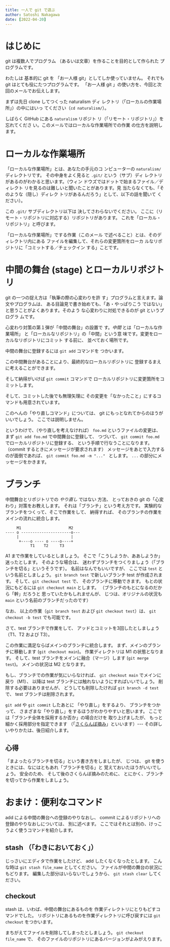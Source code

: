 ```yaml
---
title: 一人で git で遊ぶ
author: Satoshi Nakagawa
date: [2022-04-20]
---
```


# はじめに

git は複数人でプログラム
（あるいは文章）を作ることを目的として作られた
プログラムです。

わたしは 基本的に git を
「お一人様 git」としてしか使っていません。
それでも git はとても役にたつプログラムです。
「お一人様 git 」の使い方を、今回と次回のメールでお伝えします。

まずは先日 clone してつくった naturalism ディ
レクトリ（「ローカルの作業場所」）の中にはいっ
てください（`cd naturalism/`）。

しばらく GitHub にある `naturalism` リポジト
リ（「リモート・リポジトリ」）を忘れてくださ
い。このメールではローカルな作業場所での作業
の仕方を説明します。

# ローカルな作業場所

「ローカルな作業場所」とは、あなたの手元のコ
ンピューターの `naturalism/` ディレクトリです。
その中身をよく見ると `.git/` という（サブ）ディ
レクトリがあるのがわかると思います。（ウィン
ドウズではドットで始まるファイル／ディレクト
リを見るのは難しいと聞いたことがあります。見
当たらなくても、「そのような（隠し）ディレク
トリがあるんだろう」として、以下の話を聞いて
ください）。

この `.git/` サブディレクトリ以下は
決してさわらないでください。
ここに（リモート・リポジトリに対応する）リポジトリがあります。
これを「ローカル・リポジトリ」と呼びます。

「ローカルな作業場所」でする作業（このメール
で述べること）とは、そのディレクトリ内にある
ファイルを編集して、それらの変更箇所をローカ
ルなリポジトリに「コミットする／チェックイン
する」ことです。

# 中間の舞台 (stage) とローカルリポジトリ

git の一つの捉え方は「執筆の際の心変わりを許
す」プログラムと言えます。論文やプログラムは、
ある目論見で書き始めても、「あ・やっぱりこう
ではない」と思うことがよくあります。そのよう
な心変わりに対処できるのが git というプログラ
ムです。

心変わり対策の第１弾が「中間の舞台」の設置で
す。*中間* とは「ローカルな作業場所」
と「ローカルなリポジトリ」の「中間」という意
味です。変更をローカルなリポジトリにコミット
する前に、 並べておく場所です。

中間の舞台に登録するには `git add` コマンドを
つかいます。

この中間舞台があることにより、最終的なローカルリポジトリに
登録するまえに考えることができます。

そして納得がいけば `git commit` コマンドで
ローカルリポジトリに変更箇所をコミットします。

そして、コミットした後でも無理矢理に
その変更を「なかったこと」にするコマンドも用意されています。

このへんの「やり直しコマンド」については、
git にもっとなれてからのほうがいいでしょう。
ここでは説明しません。


というわけで、（やり直しを考えなければ）
`foo.md` というファイルの変更は、
まず `git add foo.md` で中間舞台に登録して、
つづいて、
`git commit foo.md` でローカルリポジトリに登録する、
という手順で行なうことになります。
（commit するときにメッセージが要求されます）
メッセージをあとで入力するのが面倒であれば、
`git commit foo.md -m "..." ` とします。
`...` の部分にメッセージをかきます。

# ブランチ

中間舞台とリポジトリでの *やり直し* ではない
方法、
とっておきの git の「心変わり」対策をお教えします。
それは「ブランチ」という考え方です。
実験的なブランチをつくって、そこで作業をして、
納得すれば、
そのブランチの作業をメインの流れに統合します。

```
     M1                     M2
---- o ----------------------o---
     |                       |
      +----o ---- o ----o----+
           T1    T2     T3
```


<!---

![図：ブランチを切る](https://g.gravizo.com/svg?
digraph G {
 rankdir = LR;
 node[shape=circle, style=filled, color=lightblue];
 M1, M2 [fontcolor=white, color=blue];
 rank = same; M1; M2;
 M1 -> M2 [label="merge\ntest"] ;
 rank = same; T1; T2; T3;
 T1 [weight=3];
 M1 -> T1 [label="co -b\ntest"] ;
 T1 -> T2 -> T3 ;
 T3 -> M2 ;
} 
)

-->

<!--

```mermaid
gitGraph BT;
commit
branch test
checkout test
commit
commit
commit
checkout main
merge test

```

-->

A1 まで作業をしているとしましょう。
そこで「こうしようか、ああしようか」迷ったとします。
そのような場合は、
迷わずブランチをつくりましょう（「ブランチを切る」というそうです）。
名前はなんでもいいですが、
ここでは `test` という名前としましょう。
`git branch test` で新しいブランチ test が作成されます。
そして、`git checkout test` で、
そのブランチに移動できます。
もとの状況にもどるには `git checkout main` とします。
（ブランチのもとになるのだから「幹」だろうと
思っていたかもしれませんが、
じつは、オリジナルの状況も `main` という名前のブランチだったのです）

なお、
以上の作業（`git branch test` および `git checkout test`）は、
`git checkout -b test` でも可能です。

さて、test ブランチで作業をして、
アッドとコミットを3回したとしましょう
（T1、T2 および T3）。

この作業に満足ならばメインのブランチに統合します。
まず、メインのブランチに移動します (`git checkout main`)。
作業ディレクトリは M1 の状態となります。
そして、test ブランチをメインに融合（マージ）します
(`git merge test`)。
メインの状況は M2 となります。

もし、ブランチでの作業が気にいらなければ、
`git checkout main` でメインに戻り（M1）、
以降は
test ブランチには触れないようにすればいいでしょう。
削除する必要はありませんが、
どうしても削除したければ `git branch -d test` で、
test ブランチは削除されます。

`git add` や `git commit` したあとに
「やり直し」をするより、
ブランチをつかって、
さまざまな「やり直し」をするほうがわかりやすいと思います。
ここでは「ブランチ全体を採用するか否か」の場合だけを
取り上げましたが、
もっと細かく採用部分を指定できます
（「[さくらんぼ摘み](cherrypicking.md)」といいます）---
その詳しいやりかたは、後日紹介します。

## 心得

「まよったらブランチを切る」という書き方をしましたが、
じつは、
git を使うときには、なにはともあれ「ブランチを切る」と
覚えておいたほうがいいでしょう。
安全のため、
そして後のさくらんぼ摘みのために、
とにかく、ブランチを切ってから作業をしましょう。


# おまけ：便利なコマンド


add による中間の舞台への登録のやりなおし、
commit によるリポジトリへの登録のやりなおしについては、
別に述べます。
ここではそれとは別の、けっこうよく使うコマンドを紹介します。

## stash （「わきにおいておく」）

じっさいにエディタで作業をしたけど、
add したくなくなったとします。
こんな時は `git stash file_name` としてください。
ファイルが中間の舞台の状況にもどります。
編集した部分はいらないでしょうから、
`git stash clear` してください。

## checkout 

stash は、いわば、中間の舞台にあるものを
作業ディレクトリにとりもどすコマンドでした。
リポジトリにあるものを作業ディレクトリに呼び戻すには
`git checkout` をつかいます。

まちがえてファイルを削除してしまったとしましょう。
`git checkout file_name` で、
そのファイルのリポジトリにあるバージョンがよみがえります。





